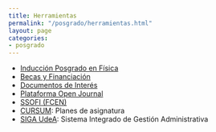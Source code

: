 ```yaml
---
title: Herramientas
permalink: "/posgrado/herramientas.html"
layout: page
categories:
- posgrado
---
```

* [Inducción Posgrado en Física](https://drive.google.com/file/d/1UMYOI-G6h4PGxhY1Lb9jCh-s6mP6lVtj/view?usp=sharing)
* [Becas y Financiación](https://www.udea.edu.co/wps/portal/udea/web/inicio/estudiar-udea/quiero-estudiar-udea/posgrado/becas-financiacion)
* [Documentos de Interés](https://drive.google.com/file/d/1exNNHPzGt3PRdh3cdlgjC3ViGvrT0Nsm/view?usp=sharing)
* [Plataforma Open Journal](http://ojs.oproject.org/index.php/posgrado)
* [SSOFI (FCEN)](https://ssofi.udea.edu.co/fcen/)
* [CURSUM](https://arquimedes.udea.edu.co/cursum/fcen/#/publico/materias): Planes de asignatura
* [SIGA UdeA](https://siga-fcen.com/home): Sistema Integrado de Gestión Administrativa
